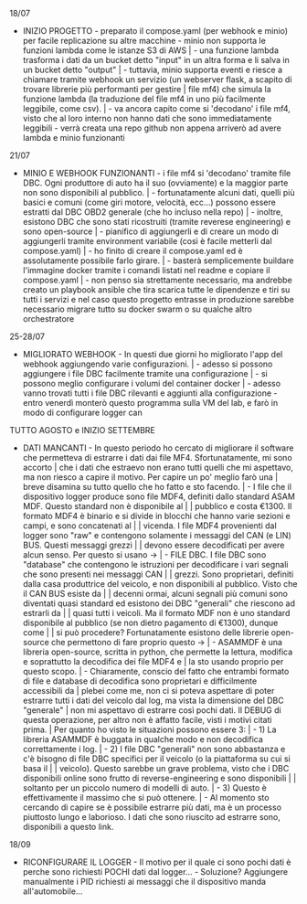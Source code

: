 18/07

- INIZIO PROGETTO
\-	preparato il compose.yaml (per webhook e minio) per facile replicazione su altre macchine
\-	minio non supporta le funzioni lambda come le istanze S3 di AWS
|	\- 	una funzione lambda trasforma i dati da un bucket detto "input" in un altra forma e li salva in un bucket detto "output"
|	\-	tuttavia, minio supporta eventi e riesce a chiamare tramite webhook un servizio (un webserver flask, a scapito di trovare librerie più performanti per gestire
|		file mf4) che simula la funzione lambda (la traduzione del file mf4 in uno più facilmente leggibile, come csv).
|
\-	va ancora capito come si 'decodano' i file mf4, visto che al loro interno non hanno dati che sono immediatamente leggibili
\- 	verrà creata una repo github non appena arriverò ad avere lambda e minio funzionanti

21/07

- MINIO E WEBHOOK FUNZIONANTI
\-  i file mf4 si 'decodano' tramite file DBC. Ogni produttore di auto ha il suo (ovviamente) e la maggior parte non sono disponibili al pubblico.
|   \-  fortunatamente alcuni dati, quelli più basici e comuni (come giri motore, velocità, ecc...) possono essere estratti dal DBC OBD2 generale (che ho incluso nella repo)
|   \-  inoltre, esistono DBC che sono stati ricostruiti (tramite reverese engineering) e sono open-source
|   \-  pianifico di aggiungerli e di creare un modo di aggiungerli tramite environment variabile (così è facile metterli dal compose.yaml)
|
\-  ho finito di creare il compose.yaml ed è assolutamente possibile farlo girare.
|   \- basterà semplicemente buildare l'immagine docker tramite i comandi listati nel readme e copiare il compose.yaml
|
\-  non penso sia strettamente necessario, ma andrebbe creato un playbook ansible che tira scarica tutte le dipendenze e tiri su tutti i servizi e nel caso questo progetto entrasse in produzione sarebbe necessario migrare tutto su docker swarm o su
    qualche altro orchestratore

25-28/07

- MIGLIORATO WEBHOOK
\-  In questi due giorni ho migliorato l'app del webhook aggiungendo varie configurazioni.
|   \- adesso si possono aggiungere i file DBC facilmente tramite una configurazione
|   \- si possono meglio configurare i volumi del container docker
|
\-  adesso vanno trovati tutti i file DBC rilevanti e aggiunti alla configurazione
\-  entro venerdì monterò questo programma sulla VM del lab, e farò in modo di configurare logger can

TUTTO AGOSTO e INIZIO SETTEMBRE

- DATI MANCANTI
\-  In questo periodo ho cercato di migliorare il software che permetteva di estrarre i dati dai file MF4. Sfortunatamente, mi sono accorto
|   che i dati che estraevo non erano tutti quelli che mi aspettavo, ma non riesco a capire il motivo. Per capire un po' meglio farò una 
|   breve disamina su tutto quello che ho fatto e sto facendo.
|   \-  I file che il dispositivo logger produce sono file MDF4, definiti dallo standard ASAM MDF. Questo standard non è disponibile al
|   |   pubblico e costa €1300. Il formato MDF4 è binario e si divide in blocchi che hanno varie sezioni e campi, e sono concatenati al
|   |   vicenda. I file MDF4 provenienti dal logger sono "raw" e contengono solamente i messaggi del CAN (e LIN) BUS. Questi messaggi grezzi
|   |   devono essere decodificati per avere alcun senso. Per questo si usano ->
|   \-  FILE DBC. I file DBC sono "database" che contengono le istruzioni per decodificare i vari segnali che sono presenti nei messaggi CAN
|   |   grezzi. Sono proprietari, definiti dalla casa produttrice del veicolo, e non disponibili al pubblico. Visto che il CAN BUS esiste da
|   |   decenni ormai, alcuni segnali più comuni sono diventati quasi standard ed esistono dei DBC "generali" che riescono ad estrarli da
|   |   quasi tutti i veicoli. Ma il formato MDF non è uno standard disponibile al pubblico (se non dietro pagamento di €1300), dunque come
|   |   si può procedere? Fortunatamente esistono delle librerie open-source che permettono di fare proprio questo ->
|   \-  ASAMMDF è una libreria open-source, scritta in python, che permette la lettura, modifica e soprattutto la decodifica dei file MDF4 e
|       la sto usando proprio per questo scopo.
|
\-  Chiaramente, conscio del fatto che entrambi formato di file e database di decodifica sono proprietari e difficilmente accessibili da 
|   plebei come me, non ci si poteva aspettare di poter estrarre tutti i dati del veicolo dal log, ma vista la dimensione del DBC "generale"
|   non mi aspettavo di estrarre così pochi dati. Il DEBUG di questa operazione, per altro non è affatto facile, visti i motivi citati prima.
|   Per quanto ho visto le situazioni possono essere 3:
|   \-  1) La libreria ASAMMDF è buggata in qualche modo e non decodifica correttamente i log.
|   \-  2) I file DBC "generali" non sono abbastanza e c'è bisogno di file DBC specifici per il veicolo (o la piattaforma su cui si basa il
|   |   veicolo). Questo sarebbe un grave problema, visto che i DBC disponibili online sono frutto di reverse-engineering e sono disponibili
|   |   soltanto per un piccolo numero di modelli di auto.
|   \-  3) Questo è effettivamente il massimo che si può ottenere.
|
\-  Al momento sto cercando di capire se è possibile estrarre più dati, ma è un processo piuttosto lungo e laborioso. I dati che sono
    riuscito ad estrarre sono, disponibili a questo link.

18/09

- RICONFIGURARE IL LOGGER
\-  Il motivo per il quale ci sono pochi dati è perche sono richiesti POCHI dati dal logger...
\-  Soluzione? Aggiungere manualmente i PID richiesti ai messaggi che il dispositivo manda all'automobile...
    
